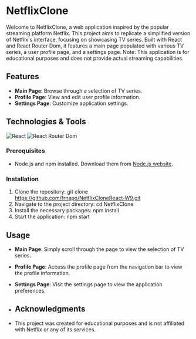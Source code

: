 # NetflixClone

Welcome to NetflixClone, a web application inspired by the popular streaming platform Netflix. This project aims to replicate a simplified version of Netflix's interface, focusing on showcasing TV series. Built with React and React Router Dom, it features a main page populated with various TV series, a user profile page, and a settings page. Note: This application is for educational purposes and does not provide actual streaming capabilities.

## Features

- **Main Page**: Browse through a selection of TV series.
- **Profile Page**: View and edit user profile information.
- **Settings Page**: Customize application settings.

## Technologies & Tools

![React](https://img.shields.io/badge/-React-61DAFB?style=flat-square&logo=react&logoColor=black)
![React Router Dom](https://img.shields.io/badge/-React%20Router%20Dom-CA4245?style=flat-square&logo=react-router&logoColor=white)

### Prerequisites

- Node.js and npm installed. Download them from [Node.js website](https://nodejs.org/).

### Installation

1. Clone the repository: git clone https://github.com/frnapo/NetflixCloneReact-W9.git
2. Navigate to the project directory: cd NetflixClone
3. Install the necessary packages: npm install
4. Start the application: npm start

## Usage

- **Main Page**: Simply scroll through the page to view the selection of TV series.
- **Profile Page**: Access the profile page from the navigation bar to view the profile information.
- **Settings Page**: Visit the settings page to view the application preferences.

- ## Acknowledgments

- This project was created for educational purposes and is not affiliated with Netflix or any of its services.
